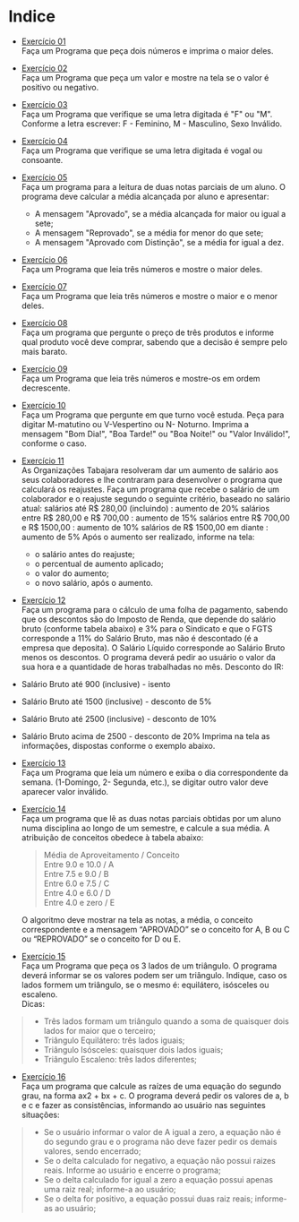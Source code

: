 # Indice

* [Exercício 01](https://github.com/Kauan-Santos/Lista-de-exercicios-Python/blob/main/Lista-de-Exercicios-Python-Brasil/2-Estrutura-de-Decisao/Exercicio01.py)  
Faça um Programa que peça dois números e imprima o maior deles.  
* [Exercício 02](https://github.com/Kauan-Santos/Lista-de-exercicios-Python/blob/main/Lista-de-Exercicios-Python-Brasil/2-Estrutura-de-Decisao/Exercicio02.py)  
Faça um Programa que peça um valor e mostre na tela se o valor é positivo ou negativo.  
* [Exercício 03](https://github.com/Kauan-Santos/Lista-de-exercicios-Python/blob/main/Lista-de-Exercicios-Python-Brasil/2-Estrutura-de-Decisao/Exercicio03.py)  
Faça um Programa que verifique se uma letra digitada é "F" ou "M". Conforme a letra escrever: F - Feminino, M - Masculino, Sexo Inválido.  
* [Exercício 04](https://github.com/Kauan-Santos/Lista-de-exercicios-Python/blob/main/Lista-de-Exercicios-Python-Brasil/2-Estrutura-de-Decisao/Exercicio04.py)  
Faça um Programa que verifique se uma letra digitada é vogal ou consoante.  
* [Exercício 05](https://github.com/Kauan-Santos/Lista-de-exercicios-Python/blob/main/Lista-de-Exercicios-Python-Brasil/2-Estrutura-de-Decisao/Exercicio05.py)  
Faça um programa para a leitura de duas notas parciais de um aluno. O programa deve calcular a média alcançada por aluno e apresentar:
    * A mensagem "Aprovado", se a média alcançada for maior ou igual a sete;
    * A mensagem "Reprovado", se a média for menor do que sete;
    * A mensagem "Aprovado com Distinção", se a média for igual a dez.  
* [Exercício 06](https://github.com/Kauan-Santos/Lista-de-exercicios-Python/blob/main/Lista-de-Exercicios-Python-Brasil/2-Estrutura-de-Decisao/Exercicio06.py)  
Faça um Programa que leia três números e mostre o maior deles.  
* [Exercício 07](https://github.com/Kauan-Santos/Lista-de-exercicios-Python/blob/main/Lista-de-Exercicios-Python-Brasil/2-Estrutura-de-Decisao/Exercicio07.py)  
Faça um Programa que leia três números e mostre o maior e o menor deles.  
* [Exercício 08](https://github.com/Kauan-Santos/Lista-de-exercicios-Python/blob/main/Lista-de-Exercicios-Python-Brasil/2-Estrutura-de-Decisao/Exercicio08.py)  
Faça um programa que pergunte o preço de três produtos e informe qual produto você deve comprar, sabendo que a decisão é sempre pelo mais barato.  
* [Exercício 09](https://github.com/Kauan-Santos/Lista-de-exercicios-Python/blob/main/Lista-de-Exercicios-Python-Brasil/2-Estrutura-de-Decisao/Exercicio09.py)  
Faça um Programa que leia três números e mostre-os em ordem decrescente.  
* [Exercício 10](https://github.com/Kauan-Santos/Lista-de-exercicios-Python/blob/main/Lista-de-Exercicios-Python-Brasil/2-Estrutura-de-Decisao/Exercicio10.py)  
Faça um Programa que pergunte em que turno você estuda. Peça para digitar M-matutino ou V-Vespertino ou N- Noturno. Imprima a mensagem "Bom Dia!", "Boa Tarde!" ou "Boa Noite!" ou "Valor Inválido!", conforme o caso.  
* [Exercício 11](https://github.com/Kauan-Santos/Lista-de-exercicios-Python/blob/main/Lista-de-Exercicios-Python-Brasil/2-Estrutura-de-Decisao/Exercicio11.py)  
As Organizações Tabajara resolveram dar um aumento de salário aos seus colaboradores e lhe contraram para desenvolver o programa que calculará os reajustes.
Faça um programa que recebe o salário de um colaborador e o reajuste segundo o seguinte critério, baseado no salário atual:
salários até R$ 280,00 (incluindo) : aumento de 20%
salários entre R$ 280,00 e R$ 700,00 : aumento de 15%
salários entre R$ 700,00 e R$ 1500,00 : aumento de 10%
salários de R$ 1500,00 em diante : aumento de 5% Após o aumento ser realizado, informe na tela:
    * o salário antes do reajuste;
    * o percentual de aumento aplicado;
    * o valor do aumento;
    * o novo salário, após o aumento.
* [Exercício 12](https://github.com/Kauan-Santos/Lista-de-exercicios-Python/blob/main/Lista-de-Exercicios-Python-Brasil/2-Estrutura-de-Decisao/Exercicio12.py)  
Faça um programa para o cálculo de uma folha de pagamento, sabendo que os descontos são do Imposto de Renda, que depende do salário bruto (conforme tabela abaixo) e 3% para o Sindicato e que o FGTS corresponde a 11% do Salário Bruto, mas não é descontado (é a empresa que deposita). O Salário Líquido corresponde ao Salário Bruto menos os descontos. O programa deverá pedir ao usuário o valor da sua hora e a quantidade de horas trabalhadas no mês.
Desconto do IR:
* Salário Bruto até 900 (inclusive) - isento
* Salário Bruto até 1500 (inclusive) - desconto de 5%
* Salário Bruto até 2500 (inclusive) - desconto de 10%
* Salário Bruto acima de 2500 - desconto de 20% Imprima na tela as informações, dispostas conforme o exemplo abaixo.  
* [Exercício 13](https://github.com/Kauan-Santos/Lista-de-exercicios-Python/blob/main/Lista-de-Exercicios-Python-Brasil/2-Estrutura-de-Decisao/exercicio_13.py)  
Faça um Programa que leia um número e exiba o dia correspondente da semana. (1-Domingo, 2- Segunda, etc.), se digitar outro valor deve aparecer valor inválido.  
* [Exercício 14](https://github.com/Kauan-Santos/Lista-de-exercicios-Python/blob/main/Lista-de-Exercicios-Python-Brasil/2-Estrutura-de-Decisao/exercicio_14.py)  
Faça um programa que lê as duas notas parciais obtidas por um aluno numa disciplina ao longo de um semestre, e calcule a sua média. A atribuição de conceitos obedece à tabela abaixo:  

    >Média de Aproveitamento / Conceito  
    Entre 9.0 e 10.0 / A  
    Entre 7.5 e 9.0 / B  
    Entre 6.0 e 7.5 / C  
    Entre 4.0 e 6.0 / D  
    Entre 4.0 e zero / E

    O algoritmo deve mostrar na tela as notas, a média, o conceito correspondente e a mensagem “APROVADO” se o conceito for A, B ou C ou “REPROVADO” se o conceito for D ou E.  
* [Exercício 15](https://github.com/Kauan-Santos/Lista-de-exercicios-Python/blob/main/Lista-de-Exercicios-Python-Brasil/2-Estrutura-de-Decisao/exercicio_15.py)  
Faça um Programa que peça os 3 lados de um triângulo. O programa deverá informar se os valores podem ser um triângulo. Indique, caso os lados formem um triângulo, se o mesmo é: equilátero, isósceles ou escaleno.  
Dicas:  
>* Três lados formam um triângulo quando a soma de quaisquer dois lados for maior que o terceiro;  
>* Triângulo Equilátero: três lados iguais;  
>* Triângulo Isósceles: quaisquer dois lados iguais;  
>* Triângulo Escaleno: três lados diferentes;  
* [Exercício 16](https://github.com/Kauan-Santos/Lista-de-exercicios-Python/blob/main/Lista-de-Exercicios-Python-Brasil/2-Estrutura-de-Decisao/exercicio_16.py)  
Faça um programa que calcule as raízes de uma equação do segundo grau, na forma ax2 + bx + c. O programa deverá pedir os valores de a, b e c e fazer as consistências, informando ao usuário nas seguintes situações:
>* Se o usuário informar o valor de A igual a zero, a equação não é do segundo grau e o programa não deve fazer pedir os demais valores, sendo encerrado;
>* Se o delta calculado for negativo, a equação não possui raizes reais. Informe ao usuário e encerre o programa;
>* Se o delta calculado for igual a zero a equação possui apenas uma raiz real; informe-a ao usuário;
>* Se o delta for positivo, a equação possui duas raiz reais; informe-as ao usuário;  